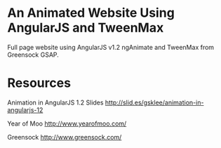 An Animated Website Using AngularJS and TweenMax
========================

Full page website using AngularJS v1.2 ngAnimate and TweenMax from Greensock GSAP.


Resources
========================

Animation in AngularJS 1.2 Slides
http://slid.es/gsklee/animation-in-angularjs-12

Year of Moo
http://www.yearofmoo.com/

Greensock
http://www.greensock.com/
